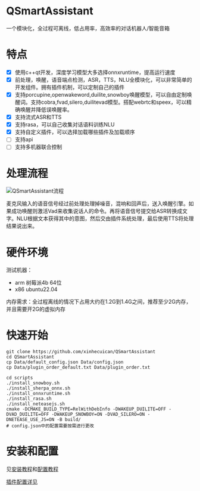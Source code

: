 # QSmartAssistant

一个模块化，全过程可离线，低占用率，高效率的对话机器人/智能音箱

# 特点

- [x] 使用c++qt开发，深度学习模型大多选择onnxruntime，提高运行速度
- [x] 前处理，唤醒，语音端点检测，ASR，TTS，NLU全模块化，可以非常简单的开发组件。拥有插件机制，可以定制自己的插件
- [x] 支持porcupine,openwakeword,duilite,snowboy唤醒模型，可以自由定制唤醒词。支持cobra,fvad,silero,duilitevad模型。搭配webrtc和speex，可以精确唤醒并降低误唤醒率。
- [x] 支持流式ASR和TTS
- [x] 支持rasa，可以自己收集对话语料训练NLU
- [x] 支持自定义插件，可以选择加载哪些插件及加载顺序
- [ ] 支持api
- [ ] 支持多机器联合控制

# 处理流程

![QSmartAssistant流程](https://image.xinhecuican.tech/img/lowpower_robot%E6%B5%81%E7%A8%8B.png)

麦克风输入的语音信号经过前处理处理掉噪音，混响和回声后，送入唤醒引擎。如果成功唤醒则激活Vad来收集说话人的命令。再将语音信号提交给ASR转换成文字。NLU根据文本获得其中的意图，然后交由插件系统处理，最后使用TTS将处理结果说出来。

# 硬件环境

测试机器：

- arm 树莓派4b 64位
- x86 ubuntu22.04

内存需求：全过程离线的情况下占用大约在1.2G到1.4G之间，推荐至少2G内存，并且需要开2G的虚拟内存

# 快速开始

```
git clone https://github.com/xinhecuican/QSmartAssistant
cd QSmartAssistant
cp Data/default_config.json Data/config.json
cp Data/plugin_order_default.txt Data/plugin_order.txt

cd scripts
./install_snowboy.sh
./install_sherpa_onnx.sh
./install_onnxruntime.sh
./install_rasa.sh
./install_neteasejs.sh
cmake -DCMAKE_BUILD_TYPE=RelWithDebInfo -DWAKEUP_DUILITE=OFF -DVAD_DUILITE=OFF -DWAKEUP_SNOWBOY=ON -DVAD_SILERO=ON -DNETEASE_USE_JS=ON -B build/
# config.json中的配置需要按需进行更改
```

# 安装和配置

见[安装教程](doc/%E5%AE%89%E8%A3%85)和[配置教程](doc/%E9%85%8D%E7%BD%AE)

[插件配置详见](doc/%E6%8F%92%E4%BB%B6)

